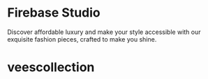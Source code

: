 # Firebase Studio

Discover affordable luxury and make your style accessible with our exquisite fashion pieces, crafted to make you shine.
# veescollection
